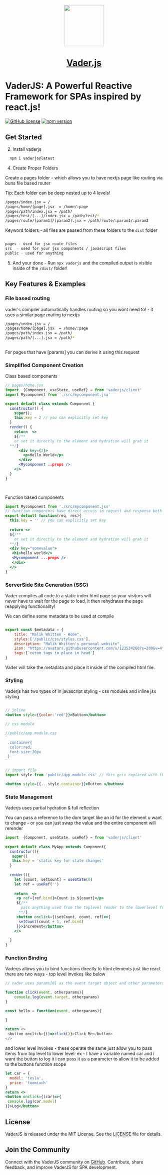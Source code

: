 
<p align="center">
  <a href="https://vader-js.pages.dev">
    <picture>
      <source media="(prefers-color-scheme: dark)" srcset="/icon.jpeg">
      <img src="./logo.png" height="128">
    </picture>
    <h1 align="center">Vader.js</h1>
  </a>
</p>

# VaderJS: A Powerful Reactive Framework for SPAs inspired by react.js!

[![GitHub license](https://img.shields.io/badge/license-MIT-blue.svg)](https://github.com/Postr-Inc/Vader.js/blob/main/LICENSE) [![npm version](https://img.shields.io/npm/v/vaderjs.svg?style=flat)](https://www.npmjs.com/package/vaderjs) 

 

## Get Started 

2. Install vaderjs

 ```bash
   npm i vaderjs@latest
 ```

4.  Create Proper Folders

Create a pages folder - which allows you to have nextjs page like routing via buns file based router

Tip: Each folder can be deep nested up to 4 levels!

```bash
/pages/index.jsx = /
/pages/home/[page].jsx  = /home/:page
/pages/path/index.jsx = /path/
/pages/test/[...]/index.jsx = /path/test/*
/pages/route/[param1]/[param2].jsx = /path/route/:param1/:param2
```
Keyword folders - all files are passed from these folders to the `dist` folder

```bash

pages - used for jsx route files
src  - used for your jsx components / javascript files
public - used for anything 

```

 

5. And your done - Run `npx vaderjs` and the compiled output is visible inside of the `/dist/` folder!


## Key Features & Examples
 
### File based routing
vader's compiler automatically handles routing so you wont need to! - it uses a similar page routing to nextjs

```bash
/pages/index.jsx = /
/pages/home/[page].jsx  = /home/:page
/pages/path/index.jsx = /path/
/pages/path/[...].jsx = /path/*
 
```
For pages that have [params] you can derive it using this.request
 

### Simplified Component Creation

Class based components

```jsx
// pages/home.jsx
import  {Component, useState, useRef} = from 'vaderjs/client'
import Mycomponent from './src/mycomponent.jsx' 

export default class extends Component {
  constructor() {
    super();
    this.key = 2 // you can explicitly set key
  }
  render() {
    return  <>
    ${/**
    or set it directly to the element and hydration will grab it
  **/}
      <div key={2}>
        <p>Hello World</p>
      </div>
      <Mycomponent ..props />
    </>
  }
}

 

```

Function based components

```jsx
import Mycomponent from './src/mycomponent.jsx' 
// function components have direct access to request and response both param way and using this.request or this.response!
export default function(req, res){
  this.key = '' // you can explicitly set key
  
  return <>
  ${/**
    or set it directly to the element and hydration will grab it
  **/}
  <div key="somevalue">  
   <h1>hello world</>
   <Mycomponent ...props />
   </div>
  </>
}

```

### ServerSide Site Generation (SSG)

Vader compiles all code to a static index.html page so your visitors will never have to wait for the page to load, it then rehydrates the page reapplying functionality!

We can define some metadata to be used at compile

```jsx

export const $metadata = {
    title: "Malik Whitten - Home",
    styles:['/public/css/styles.css'],
    description: "Malik Whitten's personal website", 
    icon: "https://avatars.githubusercontent.com/u/123524260?s=200&v=4",
    tags:[`cutom tags to place in head`]
}

```
Vader will take the metadata and place it inside of the compiled html file.
 
### Styling

Vaderjs has two types of in javascript styling - css modules and inline jsx styling
```jsx

// inline
<button style={{color:'red'}}>Button</button>

// css module

//public/app.module.css
`
 .container{
  color:red;
  font-size:20px
 }
`

// import file
import style from 'public/app.module.css' // this gets replaced with the compiled css output

<button style={{...style.container}}>Button </button>

```
### State Management
Vaderjs uses partial hydration & full reflection

You can pass a reference to the dom target like an id for the element u want to change - or you can just swap the value and the entire component will rerender

```jsx
import  {Component, useState, useRef} = from 'vaderjs/client'
 
export default class MyApp extends Component{
  contructor(){
   super()
   this.key = 'static key for state changes'
  }
  
  render(){
    let [count, setCount] = useState(0)
    let ref = useRef('')
   
    return  <>
     <p ref={ref.bind}>Count is ${count}</p>
     ${/**
       pass anything used from the toplevel render to the lowerlevel function params to be able to invoke!
      **/}
     <button onclick={(setCount, count, ref)=>{
      setCount(count + 1, ref.bind)
     }}>Increment</button>
    </>
    
  }
} 
```


### Function Binding

Vaderjs allows you to bind functions directly to html elements just like react
there are two ways - top level invokes like below

```javascript
// vader uses params[0] as the event target object and other parameters resolve after

function click(event, otherparams){
    console.log(event.target, otherparams)
}

const hello = function(event, otherparams){

}
 
return <>
 <button onclick={()=>click()}>Click Me</button>
</>
```
 
and lower level invokes - these operate the same just allow you to pass items from top level to lower level: ex - I have a variable named car and i want the button to log it i can pass it as a parameter to allow it to be added to the buttons function scope

```jsx
let car = {
  model: 'tesla',
  price: 'toomiuch'
}
return <>
<button onclick={(car)=>{
 console.log(car.model)
}}>Log</button>
```

 

 
 

## License

VaderJS is released under the MIT License. See the [LICENSE](https://github.com/Postr-Inc/Vader.js/blob/main/LICENSE) file for details.

## Join the Community

Connect with the VaderJS community on [GitHub](https://github.com/Postr-Inc/Vader.js). Contribute, share feedback, and improve VaderJS for SPA development. 
 